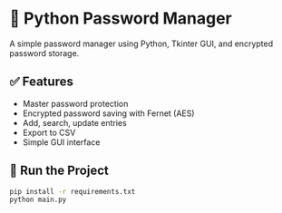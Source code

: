 # 🔐 Python Password Manager

A simple password manager using Python, Tkinter GUI, and encrypted password storage.

## ✅ Features
- Master password protection
- Encrypted password saving with Fernet (AES)
- Add, search, update entries
- Export to CSV
- Simple GUI interface

## 🚀 Run the Project

```bash
pip install -r requirements.txt
python main.py
